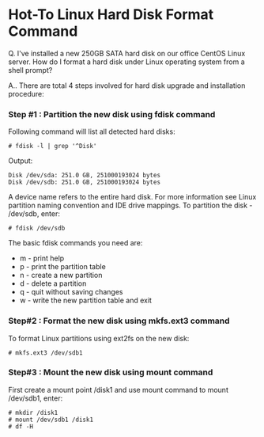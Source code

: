 # Hot-To Linux Hard Disk Format Command

Q. I've installed a new 250GB SATA hard disk on our office CentOS Linux server. How do I format a hard disk under Linux operating system from a shell prompt?

A.. There are total 4 steps involved for hard disk upgrade and installation procedure:

### Step #1 : Partition the new disk using fdisk command

Following command will list all detected hard disks:
```
# fdisk -l | grep '^Disk'
```
Output:
```
Disk /dev/sda: 251.0 GB, 251000193024 bytes
Disk /dev/sdb: 251.0 GB, 251000193024 bytes
```
A device name refers to the entire hard disk. For more information see Linux partition naming convention and IDE drive mappings.
To partition the disk - /dev/sdb, enter:
```
# fdisk /dev/sdb
```
The basic fdisk commands you need are:
* m - print help
* p - print the partition table
* n - create a new partition
* d - delete a partition
* q - quit without saving changes
* w - write the new partition table and exit

### Step#2 : Format the new disk using mkfs.ext3 command

To format Linux partitions using ext2fs on the new disk:
```
# mkfs.ext3 /dev/sdb1
```

### Step#3 : Mount the new disk using mount command

First create a mount point /disk1 and use mount command to mount /dev/sdb1, enter:
```
# mkdir /disk1
# mount /dev/sdb1 /disk1
# df -H
```